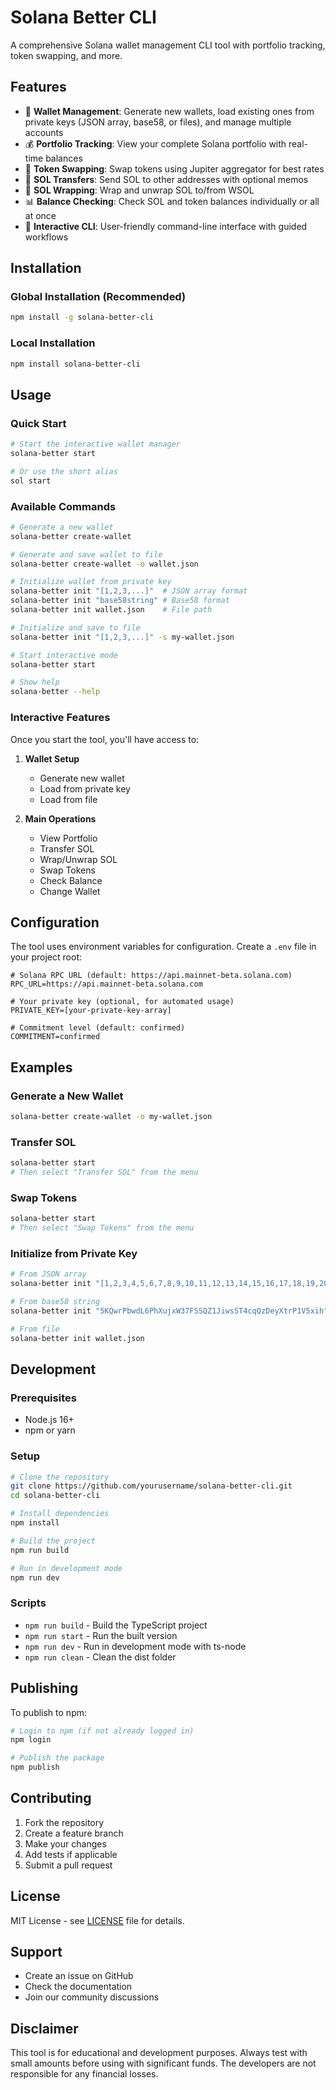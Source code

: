 # Solana Better CLI

A comprehensive Solana wallet management CLI tool with portfolio tracking, token swapping, and more.

## Features

- 🏦 **Wallet Management**: Generate new wallets, load existing ones from private keys (JSON array, base58, or files), and manage multiple accounts
- 💰 **Portfolio Tracking**: View your complete Solana portfolio with real-time balances
- 🔄 **Token Swapping**: Swap tokens using Jupiter aggregator for best rates
- 💸 **SOL Transfers**: Send SOL to other addresses with optional memos
- 🎁 **SOL Wrapping**: Wrap and unwrap SOL to/from WSOL
- 📊 **Balance Checking**: Check SOL and token balances individually or all at once
- 🎯 **Interactive CLI**: User-friendly command-line interface with guided workflows

## Installation

### Global Installation (Recommended)

```bash
npm install -g solana-better-cli
```

### Local Installation

```bash
npm install solana-better-cli
```

## Usage

### Quick Start

```bash
# Start the interactive wallet manager
solana-better start

# Or use the short alias
sol start
```

### Available Commands

```bash
# Generate a new wallet
solana-better create-wallet

# Generate and save wallet to file
solana-better create-wallet -o wallet.json

# Initialize wallet from private key
solana-better init "[1,2,3,...]"  # JSON array format
solana-better init "base58string" # Base58 format
solana-better init wallet.json    # File path

# Initialize and save to file
solana-better init "[1,2,3,...]" -s my-wallet.json

# Start interactive mode
solana-better start

# Show help
solana-better --help
```

### Interactive Features

Once you start the tool, you'll have access to:

1. **Wallet Setup**
   - Generate new wallet
   - Load from private key
   - Load from file

2. **Main Operations**
   - View Portfolio
   - Transfer SOL
   - Wrap/Unwrap SOL
   - Swap Tokens
   - Check Balance
   - Change Wallet

## Configuration

The tool uses environment variables for configuration. Create a `.env` file in your project root:

```env
# Solana RPC URL (default: https://api.mainnet-beta.solana.com)
RPC_URL=https://api.mainnet-beta.solana.com

# Your private key (optional, for automated usage)
PRIVATE_KEY=[your-private-key-array]

# Commitment level (default: confirmed)
COMMITMENT=confirmed
```

## Examples

### Generate a New Wallet

```bash
solana-better create-wallet -o my-wallet.json
```

### Transfer SOL

```bash
solana-better start
# Then select "Transfer SOL" from the menu
```

### Swap Tokens

```bash
solana-better start
# Then select "Swap Tokens" from the menu
```

### Initialize from Private Key

```bash
# From JSON array
solana-better init "[1,2,3,4,5,6,7,8,9,10,11,12,13,14,15,16,17,18,19,20,21,22,23,24,25,26,27,28,29,30,31,32,33,34,35,36,37,38,39,40,41,42,43,44,45,46,47,48,49,50,51,52,53,54,55,56,57,58,59,60,61,62,63,64]"

# From base58 string
solana-better init "5KQwrPbwdL6PhXujxW37FSSQZ1JiwsST4cqQzDeyXtrP1V5xih"

# From file
solana-better init wallet.json
```

## Development

### Prerequisites

- Node.js 16+
- npm or yarn

### Setup

```bash
# Clone the repository
git clone https://github.com/yourusername/solana-better-cli.git
cd solana-better-cli

# Install dependencies
npm install

# Build the project
npm run build

# Run in development mode
npm run dev
```

### Scripts

- `npm run build` - Build the TypeScript project
- `npm run start` - Run the built version
- `npm run dev` - Run in development mode with ts-node
- `npm run clean` - Clean the dist folder

## Publishing

To publish to npm:

```bash
# Login to npm (if not already logged in)
npm login

# Publish the package
npm publish
```

## Contributing

1. Fork the repository
2. Create a feature branch
3. Make your changes
4. Add tests if applicable
5. Submit a pull request

## License

MIT License - see [LICENSE](LICENSE) file for details.

## Support

- Create an issue on GitHub
- Check the documentation
- Join our community discussions

## Disclaimer

This tool is for educational and development purposes. Always test with small amounts before using with significant funds. The developers are not responsible for any financial losses.
